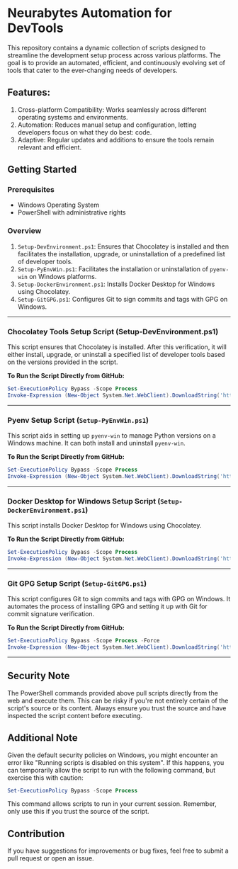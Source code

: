 # Neurabytes Automation for DevTools

This repository contains a dynamic collection of scripts designed to streamline the development setup process across various platforms. The goal is to provide an automated, efficient, and continuously evolving set of tools that cater to the ever-changing needs of developers.

## Features:

1. Cross-platform Compatibility: Works seamlessly across different operating systems and environments.
2. Automation: Reduces manual setup and configuration, letting developers focus on what they do best: code.
3. Adaptive: Regular updates and additions to ensure the tools remain relevant and efficient.


## Getting Started

### Prerequisites

- Windows Operating System
- PowerShell with administrative rights


### Overview

1. `Setup-DevEnvironment.ps1`: Ensures that Chocolatey is installed and then facilitates the installation, upgrade, or uninstallation of a predefined list of developer tools.
2. `Setup-PyEnvWin.ps1`: Facilitates the installation or uninstallation of `pyenv-win` on Windows platforms.
3. `Setup-DockerEnvironment.ps1`: Installs Docker Desktop for Windows using Chocolatey.
4. `Setup-GitGPG.ps1`: Configures Git to sign commits and tags with GPG on Windows.

---

### Chocolatey Tools Setup Script (Setup-DevEnvironment.ps1)

This script ensures that Chocolatey is installed. After this verification, it will either install, upgrade, or uninstall a specified list of developer tools based on the versions provided in the script.

**To Run the Script Directly from GitHub:**

```powershell
Set-ExecutionPolicy Bypass -Scope Process
Invoke-Expression (New-Object System.Net.WebClient).DownloadString('https://raw.githubusercontent.com/neurabytes/nb-local-setup/develop/bin/Setup-DevEnvironment.ps1')
```

---

### Pyenv Setup Script (`Setup-PyEnvWin.ps1`)

This script aids in setting up `pyenv-win` to manage Python versions on a Windows machine. It can both install and uninstall `pyenv-win`.

**To Run the Script Directly from GitHub:**

```powershell
Set-ExecutionPolicy Bypass -Scope Process
Invoke-Expression (New-Object System.Net.WebClient).DownloadString('https://raw.githubusercontent.com/neurabytes/nb-local-setup/develop/bin/Setup-PyEnvWin.ps1')
```

---

### Docker Desktop for Windows Setup Script (`Setup-DockerEnvironment.ps1`)
This script installs Docker Desktop for Windows using Chocolatey.

**To Run the Script Directly from GitHub:**

```powershell
Set-ExecutionPolicy Bypass -Scope Process
Invoke-Expression (New-Object System.Net.WebClient).DownloadString('https://raw.githubusercontent.com/neurabytes/nb-local-setup/develop/bin/Setup-DockerEnvironment.ps1')
```
---

### Git GPG Setup Script (`Setup-GitGPG.ps1`)

This script configures Git to sign commits and tags with GPG on Windows. It automates the process of installing GPG and setting it up with Git for commit signature verification.

**To Run the Script Directly from GitHub:**

```powershell
Set-ExecutionPolicy Bypass -Scope Process -Force
Invoke-Expression (New-Object System.Net.WebClient).DownloadString('https://raw.githubusercontent.com/neurabytes/nb-local-setup/develop/bin/Setup-GitGPG.ps1')
```
---



##  Security Note
The PowerShell commands provided above pull scripts directly from the web and execute them. This can be risky if you're not entirely certain of the script's source or its content. Always ensure you trust the source and have inspected the script content before executing.

##  Additional Note
Given the default security policies on Windows, you might encounter an error like "Running scripts is disabled on this system". If this happens, you can temporarily allow the script to run with the following command, but exercise this with caution:

```powershell
Set-ExecutionPolicy Bypass -Scope Process
```

This command allows scripts to run in your current session. Remember, only use this if you trust the source of the script.

## Contribution
If you have suggestions for improvements or bug fixes, feel free to submit a pull request or open an issue.



